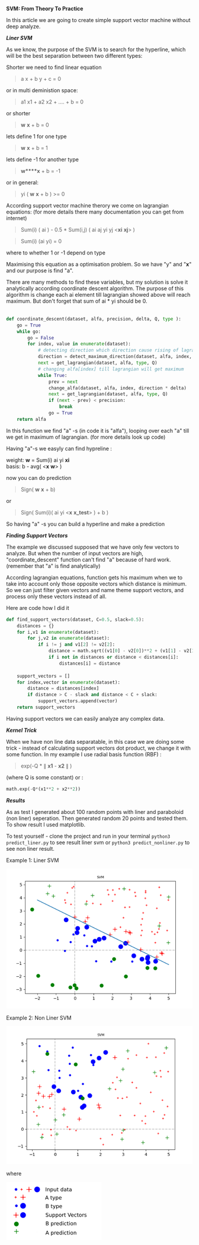 

**SVM: From Theory To Practice**

In this article we are going to create simple support vector machine without deep analyze.


***Liner SVM***


As we know, the purpose of the SVM is to search for the hyperline, which will be the best separation between two different types:

Shorter we need to find linear equation

> a x + b y + c = 0

or in multi deministion space:

> a1 x1 + a2 x2 + .... + b  = 0

or shorter 

> **w** **x** + b = 0
  
lets define 1 for one type  
> **w** **x** + b = 1

lets define -1 for another type  
> **w****x** + b = -1

or in general:
> yi ( **w** **x** + b ) >= 0



According support vector machine therory we come on lagrangian equations: (for more details there many documentation you can get from internet)

> Sum(i) ( ai ) - 0.5 * Sum(i,j) ( ai aj yi yj <**xi** **xj**> )

> Sum(i) (ai yi) = 0

where to whether 1 or -1 depend on type


Maximising this equation as a optimisation problem. So we have "y" and "**x**" and our purpose is find "a".


There are many methods to find these variables, but my solution is solve it analytically according coordinate descent algorithm.
The purpose of this algorithm is change each ai element till lagrangian showed above will reach maximum. But don't forget that sum of ai * yi should be 0.


```python

def coordinate_descent(dataset, alfa, precision, delta, Q, type ):
    go = True
    while go:
        go = False
        for index, value in enumerate(dataset):
            # detecting direction which direction cause rising of lagrangian 
            direction = detect_maximum_direction(dataset, alfa, index, delta, type, Q)
            next = get_lagrangian(dataset, alfa, type, Q)
            # changing alfa[index] till lagrangian will get maximum
            while True:
                prev = next
                change_alfa(dataset, alfa, index, direction * delta)
                next = get_lagrangian(dataset, alfa, type, Q)
                if (next - prev) < precision:
                    break
                go = True
    return alfa

``` 

In this function we find "a" -s (in code it is "alfa"), looping over each "a" till we get in maximum of lagrangian. (for more details look up code)


Having "a"-s we easyly can find hypreline :

weight: **w** = Sum(i) ai yi **xi**  
basis: b - avg( <**x** **w**>  )


now you can do prediction 

> Sign( **w** **x** + b) 

or
> Sign( Sum(i)( ai yi <**x**  **x_test**> ) + b )

So having "a" -s you can build a hyperline and make a prediction


***Finding Support Vectors***

The example we discussed supposed that we have only few vectors to analyze. But when the number of input vectors are high, "coordinate_descent" function can't find "a" because of hard work.
(remember that "a" is find analytically)

According lagrangian equations, function gets his maximum when we to take into account only those opposite vectors which distance is minimum.
So we can just filter given vectors and name theme support vectors, and process only these vectors instead of all.


Here are code how I did it

```python
def find_support_vectors(dataset, C=0.5, slack=0.5):
    distances = {}
    for i,v1 in enumerate(dataset):
        for j,v2 in enumerate(dataset):
            if i != j and v1[2] != v2[2]:
                distance = math.sqrt((v1[0] - v2[0])**2 + (v1[1] - v2[1])**2)
                if i not in distances or distance < distances[i]:
                    distances[i] = distance

    support_vectors = []
    for index,vector in enumerate(dataset):
        distance = distances[index]
        if distance > C - slack and distance < C + slack:
            support_vectors.append(vector)
    return support_vectors
```

Having support vectors we can easily analyze any complex data.



***Kernel Trick***

When we have non line data separatable, in this case we are doing some trick - instead of calculating support vectors dot product, we change it with some function.
In my example I use radial basis function (RBF) :

> exp(-Q * ∥	 **x1** - **x2** ∥	) 

(where Q is some constant) or :  
```python
math.exp(-Q*(x1**2 + x2**2))
``` 


***Results***

As as test I generated about 100 random points with liner and paraboloid (non liner) seperation. 
Then generated random 20 points and tested them. To show result I used matplotlib.

To test yourself - clone the project and run in your terminal `python3 predict_liner.py` to see result liner svm or `python3 predict_nonliner.py`  to see non liner result.

Example 1: Liner SVM

<img src="img/liner.png"> 

Example 2: Non Liner SVM 

<img src="img/nonliner.png"> 

where

<img src="img/description.png">